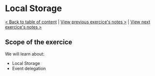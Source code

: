 # Local Storage

[< Back to table of content](../README.md) |
[View previous exercice's notes >](../14-JavaScript.References.VS.Copying/Notes.md) |
[View next exercice's notes >](../16-Mouse.Move.Shadow/Notes.md)

## Scope of the exercice

We will learn about:

- Local Storage
- Event delegation

##
